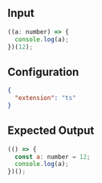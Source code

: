 
## Input
```javascript input
((a: number) => {
  console.log(a);
})(12);
```

## Configuration
```json configuration
{
  "extension": "ts"
}
```

## Expected Output
```javascript expected output
(() => {
  const a: number = 12;
  console.log(a);
})();
```
